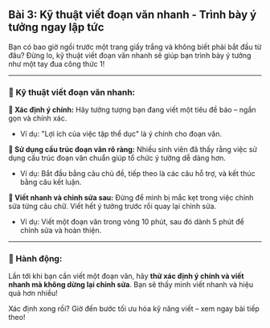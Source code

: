 ## Bài 3: Kỹ thuật viết đoạn văn nhanh - Trình bày ý tưởng ngay lập tức

Bạn có bao giờ ngồi trước một trang giấy trắng và không biết phải bắt đầu từ đâu? Đừng lo, kỹ thuật viết đoạn văn nhanh sẽ giúp bạn trình bày ý tưởng như một tay đua công thức 1!

---

### 📌 Kỹ thuật viết đoạn văn nhanh:

**🔹 Xác định ý chính:**
Hãy tưởng tượng bạn đang viết một tiêu đề báo – ngắn gọn và chính xác.  
- Ví dụ: "Lợi ích của việc tập thể dục" là ý chính cho đoạn văn.  

**🔹 Sử dụng cấu trúc đoạn văn rõ ràng:**
Nhiều sinh viên đã thấy rằng việc sử dụng cấu trúc đoạn văn chuẩn giúp tổ chức ý tưởng dễ dàng hơn.  
- Ví dụ: Bắt đầu bằng câu chủ đề, tiếp theo là các câu hỗ trợ, và kết thúc bằng câu kết luận.  

**🔹 Viết nhanh và chỉnh sửa sau:**
Đừng để mình bị mắc kẹt trong việc chỉnh sửa từng câu chữ. Viết hết ý tưởng trước rồi quay lại chỉnh sửa.  
- Ví dụ: Viết một đoạn văn trong vòng 10 phút, sau đó dành 5 phút để chỉnh sửa và hoàn thiện.  

---

### 🚀 Hành động:

Lần tới khi bạn cần viết một đoạn văn, hãy **thử xác định ý chính và viết nhanh mà không dừng lại chỉnh sửa**. Bạn sẽ thấy mình viết nhanh và hiệu quả hơn nhiều!

Xác định xong rồi? Giờ đến bước tối ưu hóa kỹ năng viết – xem ngay bài tiếp theo!